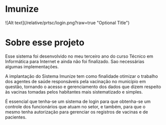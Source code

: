 <h1>Imunize</h1>
![Alt text](/relative/prtsc/login.png?raw=true "Optional Title")
<h1>Sobre esse projeto</h1>
<p>Esse sistema foi desenvolvido no meu terceiro ano do curso Técnico em Informática para Internet e ainda não foi finalizado. Sao necessárias algumas implementações.</p>
<p>A implantação do Sistema Imunize tem como finalidade otimizar o trabalho dos agentes de saúde responsáveis pela vacinação no município em questão, tornando o acesso e gerenciamento dos dados que dizem respeito às vacinas tomadas pelos habitantes mais sistematizado e simples.</p>
<p>É essencial que tenha-se um sistema de login para que obtenha-se um controle dos funcionários que atuam no setor, e também, para que o mesmo tenha autorização para gerenciar os registros de vacinas e de pacientes.
</p>

